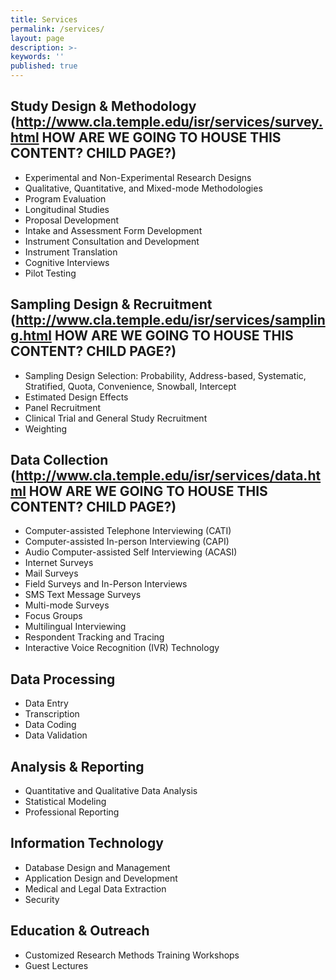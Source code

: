 ```yaml
---
title: Services
permalink: /services/
layout: page
description: >-
keywords: ''
published: true
---
```

## Study Design & Methodology (http://www.cla.temple.edu/isr/services/survey.html HOW ARE WE GOING TO HOUSE THIS CONTENT? CHILD PAGE?)
- Experimental and Non-Experimental Research Designs
- Qualitative, Quantitative, and Mixed-mode Methodologies
- Program Evaluation
- Longitudinal Studies
- Proposal Development
- Intake and Assessment Form Development
- Instrument Consultation and Development
- Instrument Translation
- Cognitive Interviews
- Pilot Testing
 
## Sampling Design & Recruitment (http://www.cla.temple.edu/isr/services/sampling.html HOW ARE WE GOING TO HOUSE THIS CONTENT? CHILD PAGE?)
- Sampling Design Selection: Probability, Address-based, Systematic, Stratified, Quota, Convenience, Snowball, Intercept
- Estimated Design Effects
- Panel Recruitment
- Clinical Trial and General Study Recruitment
- Weighting

## Data Collection (http://www.cla.temple.edu/isr/services/data.html HOW ARE WE GOING TO HOUSE THIS CONTENT? CHILD PAGE?)
- Computer-assisted Telephone Interviewing (CATI)
- Computer-assisted In-person Interviewing (CAPI)
- Audio Computer-assisted Self Interviewing (ACASI)
- Internet Surveys
- Mail Surveys
- Field Surveys and In-Person Interviews
- SMS Text Message Surveys
- Multi-mode Surveys
- Focus Groups
- Multilingual Interviewing
- Respondent Tracking and Tracing
- Interactive Voice Recognition (IVR) Technology

## Data Processing
- Data Entry
- Transcription  
- Data Coding
- Data Validation

## Analysis & Reporting
- Quantitative and Qualitative Data Analysis
- Statistical Modeling
- Professional Reporting
 
## Information Technology
- Database Design and Management
- Application Design and Development
- Medical and Legal Data Extraction
- Security
 
## Education & Outreach
- Customized Research Methods Training Workshops
- Guest Lectures

